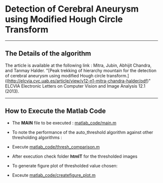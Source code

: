 # Detection of Cerebral Aneurysm using Modified Hough Circle Transform

____________________________
The Details of the algorithm
----------------------------

The article is available at the following link : 
Mitra, Jubin, Abhijit Chandra, and Tanmay Halder. "[Peak trekking of hierarchy mountain for the detection of cerebral aneurysm using modified Hough circle transform.]((http://elcvia.cvc.uab.es/article/view/v12-n1-mitra-chandra-halder/pdf)" ELCVIA Electronic Letters on Computer Vision and Image Analysis 12.1 (2013).
______________________________
How to Execute the Matlab Code
------------------------------

- The **MAIN** file to be executed : [matlab_code/main.m](https://github.com/jm61288/aneurysm_detection/blob/master/matlab_code/main.m)
 
- To note the performance of the auto_threshold algorithm against other thresholding algorithms :
 -  Execute  [matlab_code/thresh_comparison.m](https://github.com/jm61288/aneurysm_detection/blob/master/matlab_code/thresh_comparison.m)
 - After execution check folder **htmlT** for the thresholded images
 
- To generate figure plot of thresholded value chosen:
 - Exceute [matlab_code/createfigure_plot.m](https://github.com/jm61288/aneurysm_detection/blob/master/matlab_code/createfigure_plot.m)







